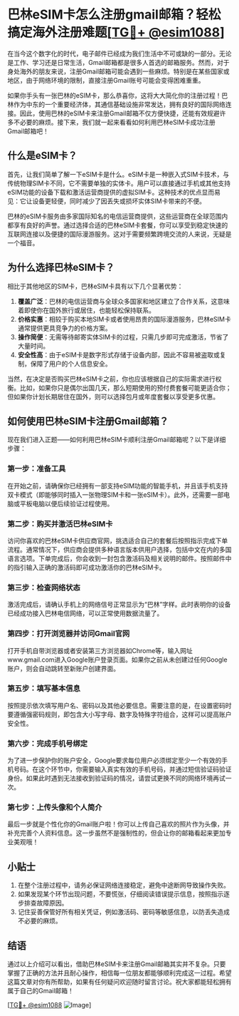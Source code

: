 # 巴林eSIM卡怎么注册gmail邮箱？轻松搞定海外注册难题[[TG💪+ @esim1088](https://t.me/s/esim1088)]

在当今这个数字化的时代，电子邮件已经成为我们生活中不可或缺的一部分。无论是工作、学习还是日常生活，Gmail邮箱都是很多人首选的邮箱服务。然而，对于身处海外的朋友来说，注册Gmail邮箱可能会遇到一些麻烦。特别是在某些国家或地区，由于网络环境的限制，直接注册Gmail账号可能会变得困难重重。

如果你手头有一张巴林的eSIM卡，那么恭喜你，这将大大简化你的注册过程！巴林作为中东的一个重要经济体，其通信基础设施非常发达，拥有良好的国际网络连接。因此，使用巴林的eSIM卡来注册Gmail邮箱不仅方便快捷，还能有效规避许多不必要的麻烦。接下来，我们就一起来看看如何利用巴林eSIM卡成功注册Gmail邮箱吧！

## 什么是eSIM卡？

首先，让我们简单了解一下eSIM卡是什么。eSIM卡是一种嵌入式SIM卡技术，与传统物理SIM卡不同，它不需要单独的实体卡。用户可以直接通过手机或其他支持eSIM功能的设备下载和激活运营商提供的虚拟SIM卡。这种技术的优点显而易见：它让设备更轻便，同时减少了因丢失或损坏实体SIM卡带来的不便。

巴林的eSIM卡服务由多家国际知名的电信运营商提供，这些运营商在全球范围内都享有良好的声誉。通过选择合适的巴林eSIM卡套餐，你可以享受到稳定快速的互联网连接以及便捷的国际漫游服务。这对于需要频繁跨境交流的人来说，无疑是一个福音。

## 为什么选择巴林eSIM卡？

相比于其他地区的SIM卡，巴林eSIM卡具有以下几个显著优势：

1. **覆盖广泛**：巴林的电信运营商与全球众多国家和地区建立了合作关系，这意味着即使你在国外旅行或居住，也能轻松保持联系。
2. **价格实惠**：相较于购买本地SIM卡或者使用昂贵的国际漫游服务，巴林eSIM卡通常提供更具竞争力的价格方案。
3. **操作简便**：无需等待邮寄实体SIM卡的过程，只需几步即可完成激活，节省了大量时间。
4. **安全性高**：由于eSIM卡是数字形式存储于设备内部，因此不容易被盗取或复制，保障了用户的个人信息安全。

当然，在决定是否购买巴林eSIM卡之前，你也应该根据自己的实际需求进行权衡。比如，如果你只是偶尔出国几天，那么短期使用的预付费套餐可能更适合你；但如果你计划长期居住在国外，则可以选择包月或年度套餐以享受更多优惠。

## 如何使用巴林eSIM卡注册Gmail邮箱？

现在我们进入正题——如何利用巴林eSIM卡顺利注册Gmail邮箱呢？以下是详细步骤：

### 第一步：准备工具

在开始之前，请确保你已经拥有一部支持eSIM功能的智能手机，并且该手机支持双卡模式（即能够同时插入一张物理SIM卡和一张eSIM卡）。此外，还需要一部电脑或平板电脑以便后续验证过程使用。

### 第二步：购买并激活巴林eSIM卡

访问你喜欢的巴林eSIM卡供应商官网，挑选适合自己的套餐后按照指示完成下单流程。通常情况下，供应商会提供多种语言版本供用户选择，包括中文在内的多国语言选项。下单完成后，你会收到一封包含激活码及相关说明的邮件。按照邮件中的指引输入正确的激活码即可成功激活你的巴林eSIM卡。

### 第三步：检查网络状态

激活完成后，请确认手机上的网络信号正常显示为“巴林”字样。此时表明你的设备已经成功接入巴林电信网络，可以正常使用数据流量了。

### 第四步：打开浏览器并访问Gmail官网

打开手机自带浏览器或者安装第三方浏览器如Chrome等，输入网址www.gmail.com进入Google账户登录页面。如果你之前从未创建过任何Google账户，则会自动跳转至新账户创建界面。

### 第五步：填写基本信息

按照提示依次填写用户名、密码以及其他必要信息。需要注意的是，在设置密码时要遵循强密码规则，即包含大小写字母、数字及特殊字符组合，这样可以提高账户安全性。

### 第六步：完成手机号绑定

为了进一步保护你的账户安全，Google要求每位用户必须绑定至少一个有效的手机号码。在这个环节中，你需要输入真实有效的手机号码，并通过短信验证码验证身份。如果此时遇到无法接收到验证码的情况，请尝试更换不同的网络环境再试一次。

### 第七步：上传头像和个人简介

最后一步就是个性化你的Gmail账户啦！你可以上传自己喜欢的照片作为头像，并补充完善个人资料信息。这一步虽然不是强制性的，但会让你的邮箱看起来更加专业美观哦！

## 小贴士

1. 在整个注册过程中，请务必保证网络连接稳定，避免中途断网导致操作失败。
2. 如果发现某个环节出现问题，不要慌张，仔细阅读错误提示信息，按照指示逐步排查故障原因。
3. 记住妥善保管好所有相关凭证，例如激活码、密码等敏感信息，以防丢失造成不必要的麻烦。

## 结语

通过以上介绍可以看出，借助巴林eSIM卡来注册Gmail邮箱其实并不复杂。只要掌握了正确的方法并且耐心操作，相信每一位朋友都能够顺利完成这一过程。希望这篇文章对你有所帮助，如果有任何疑问欢迎随时留言讨论。祝大家都能轻松拥有属于自己的Gmail邮箱！

[[TG💪+ @esim1088](https://t.me/s/esim1088) ![Image](https://i.postimg.cc/4NQfJmqS/Snipaste-2025-05-13-00-14-12.png)]